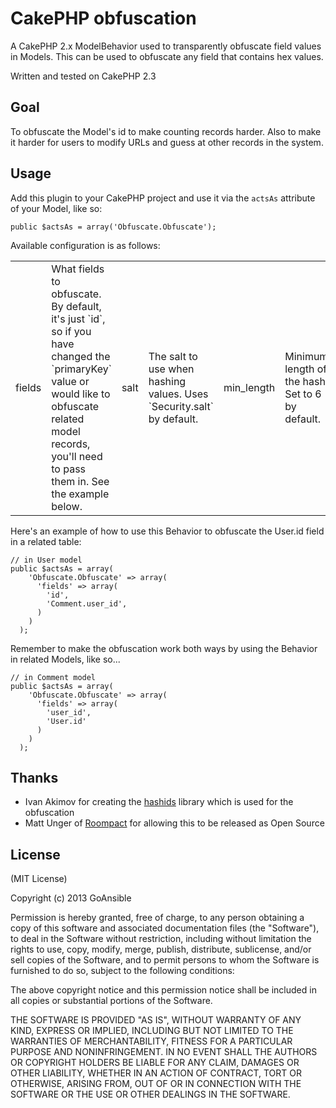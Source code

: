 # CakePHP obfuscation

A CakePHP 2.x ModelBehavior used to transparently obfuscate field values in Models. This can be used to obfuscate any field that contains hex values.

Written and tested on CakePHP 2.3

## Goal

To obfuscate the Model's id to make counting records harder. Also to make it harder for users to modify URLs and guess at other records in the system.

## Usage

Add this plugin to your CakePHP project and use it via the `actsAs` attribute of your Model, like so:

`public $actsAs = array('Obfuscate.Obfuscate');`

Available configuration is as follows:

<table>
  <tr>
    <td>
      fields
    </td>
    <td>
      What fields to obfuscate. By default, it's just `id`, so if you have changed the `primaryKey` value or would like to obfuscate related model records, you'll need to pass them in. See the example below.
    </td>
    <td>
      salt
    </td>
    <td>
      The salt to use when hashing values. Uses `Security.salt` by default.
    </td>
    <td>
      min_length
    </td>
    <td>
      Minimum length of the hash. Set to 6 by default.
    </td>
    <td>
      alphabet
    </td>
    <td>
      The characters to use when generating the hash. Must contain at least 16 unique characters.
    </td>
  </tr>
</table>

Here's an example of how to use this Behavior to obfuscate the User.id field in a related table:

````
// in User model
public $actsAs = array(
    'Obfuscate.Obfuscate' => array(
      'fields' => array(
        'id',
        'Comment.user_id',
      )
    )
  );
````

Remember to make the obfuscation work both ways by using the Behavior in related Models, like so...

````
// in Comment model
public $actsAs = array(
    'Obfuscate.Obfuscate' => array(
      'fields' => array(
        'user_id',
        'User.id'
      )
    )
  );
````

## Thanks

- Ivan Akimov for creating the [hashids](http://www.hashids.org/php/) library which is used for the obfuscation
- Matt Unger of [Roompact](http://roompact.com) for allowing this to be released as Open Source

## License

(MIT License)

Copyright (c) 2013 GoAnsible

Permission is hereby granted, free of charge, to any person obtaining a copy of this software and associated documentation files (the "Software"), to deal in the Software without restriction, including without limitation the rights to use, copy, modify, merge, publish, distribute, sublicense, and/or sell copies of the Software, and to permit persons to whom the Software is furnished to do so, subject to the following conditions:

The above copyright notice and this permission notice shall be included in all copies or substantial portions of the Software.

THE SOFTWARE IS PROVIDED "AS IS", WITHOUT WARRANTY OF ANY KIND, EXPRESS OR IMPLIED, INCLUDING BUT NOT LIMITED TO THE WARRANTIES OF MERCHANTABILITY, FITNESS FOR A PARTICULAR PURPOSE AND NONINFRINGEMENT. IN NO EVENT SHALL THE AUTHORS OR COPYRIGHT HOLDERS BE LIABLE FOR ANY CLAIM, DAMAGES OR OTHER LIABILITY, WHETHER IN AN ACTION OF CONTRACT, TORT OR OTHERWISE, ARISING FROM, OUT OF OR IN CONNECTION WITH THE SOFTWARE OR THE USE OR OTHER DEALINGS IN THE SOFTWARE.